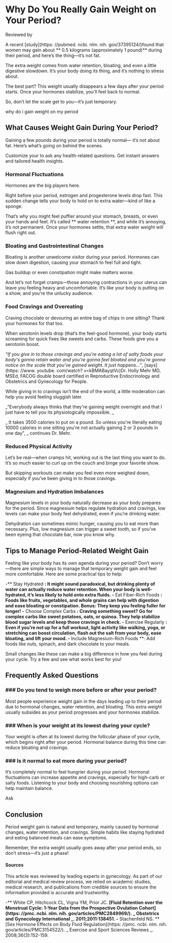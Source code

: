 # Why Do You Really Gain Weight on Your Period?

Reviewed by

A recent [study](https: //pubmed. ncbi. nlm. nih. gov/37395124/)found that women may gain about ** 0.5 kilograms (approximately 1 pound)** during their period, and here’s the thing—it’s not fat.

The extra weight comes from water retention, bloating, and even a little digestive slowdown. It’s your body doing its thing, and it’s nothing to stress about.

The best part? This weight usually disappears a few days after your period starts. Once your hormones stabilize, you’ll feel back to normal.

So, don’t let the scale get to you—it’s just temporary.

why do i gain weight on my period
## What Causes Weight Gain During Your Period?

Gaining a few pounds during your period is totally normal— it’s not about fat. Here’s what’s going on behind the scenes.

Customize your  to ask any health-related questions. Get instant answers and tailored health insights.

### Hormonal Fluctuations

Hormones are the big players here.

Right before your period, estrogen and progesterone levels drop fast. This sudden change tells your body to hold on to extra water—kind of like a sponge.

That’s why you might feel puffier around your stomach, breasts, or even your hands and feet. It’s called ** water retention **, and while it’s annoying, it’s not permanent. Once your hormones settle, that extra water weight will flush right out.

### Bloating and Gastrointestinal Changes

Bloating is another unwelcome visitor during your period. Hormones can slow down digestion, causing your stomach to feel full and tight.

Gas buildup or even constipation might make matters worse.

And let’s not forget cramps—those annoying contractions in your uterus can leave you feeling heavy and uncomfortable. It’s like your body is putting on a show, and you’re the unlucky audience.

### Food Cravings and Overeating

Craving chocolate or devouring an entire bag of chips in one sitting? Thank your hormones for that too.

When serotonin levels drop (that’s the feel-good hormone), your body starts screaming for quick fixes like sweets and carbs. These foods give you a serotonin boost.

_“If you give in to those cravings and you're eating a lot of salty foods your body's gonna retain water and you're gonna feel bloated and you're gonna notice on the scale that you've gained weight. It just happens…”_, [says](https: //www. youtube. com/watch? v=kBMABayqtVc)Dr. Holly Mehr MD, MSEd, FACOG double board certified in Reproductive Endocrinology and Obstetrics and Gynecology for People.

While giving in to cravings isn’t the end of the world, a little moderation can help you avoid feeling sluggish later.

_“Everybody always thinks that they're gaining weight overnight and that I just have to tell you its physiologically impossible. _

_ It takes 3500 calories to put on a pound. So unless you're literally eating 10000 calories in one sitting you're not actually gaining 2 or 3 pounds in one day”, _ continues Dr. Mehr.

### Reduced Physical Activity

Let’s be real—when cramps hit, working out is the last thing you want to do. It’s so much easier to curl up on the couch and binge your favorite show.

But skipping workouts can make you feel even more weighed down, especially if you’ve been giving in to those cravings.

### Magnesium and Hydration Imbalances

Magnesium levels in your body naturally decrease as your body prepares for the period. Since magnesium helps regulate hydration and cravings, low levels can make your body feel dehydrated, even if you’re drinking water.

Dehydration can sometimes mimic hunger, causing you to eat more than necessary. Plus, low magnesium can trigger a sweet tooth, so if you’ve been eyeing that chocolate bar, now you know why.

## Tips to Manage Period-Related Weight Gain

Feeling like your body has its own agenda during your period? Don’t worry—there are simple ways to manage that temporary weight gain and feel more comfortable. Here are some practical tips to help:

-** Stay Hydrated **: It might sound paradoxical, but drinking plenty of water can actually reduce water retention. When your body is well-hydrated, it’s less likely to hold onto extra fluids.
-** Eat Fiber-Rich Foods **: Foods like fruits, vegetables, and whole grains can help with digestion and ease bloating or constipation. Bonus: They keep you feeling fuller for longer!
-** Choose Complex Carbs **: Craving something sweet? Go for complex carbs like sweet potatoes, oats, or quinoa. They help stabilize blood sugar levels and keep those cravings in check.
-** Exercise Regularly **: Even if you’re not up for a full workout, light activity like walking, yoga, or stretching can boost circulation, flash out the salt from your body, ease bloating, and lift your mood.
-** Include Magnesium-Rich Foods **: Add foods like nuts, spinach, and dark chocolate to your meals.

Small changes like these can make a big difference in how you feel during your cycle. Try a few and see what works best for you!

## Frequently Asked Questions

### \#\#\# Do you tend to weigh more before or after your period?

Most people experience weight gain in the days leading up to their period due to hormonal changes, water retention, and bloating. This extra weight usually subsides as your period progresses and your hormones stabilize.

### \#\#\# When is your weight at its lowest during your cycle?

Your weight is often at its lowest during the follicular phase of your cycle, which begins right after your period. Hormonal balance during this time can reduce bloating and cravings.

### \#\#\# Is it normal to eat more during your period?

It’s completely normal to feel hungrier during your period. Hormonal fluctuations can increase appetite and cravings, especially for high-carb or salty foods. Listening to your body and choosing nourishing options can help maintain balance.

 Ask 

## Conclusion

Period weight gain is natural and temporary, mainly caused by hormonal changes, water retention, and cravings. Simple habits like staying hydrated and eating balanced meals can ease symptoms.

Remember, the extra weight usually goes away after your period ends, so don’t stress—it’s just a phase!

#### Sources

This article was reviewed by leading experts in gynecology. As part of our editorial and medical review process, we relied on academic studies, medical research, and publications from credible sources to ensure the information provided is accurate and trustworthy.

-** White CP, Hitchcock CL, Vigna YM, Prior JC. **[Fluid Retention over the Menstrual Cycle: 1-Year Data from the Prospective Ovulation Cohort](https: //pmc. ncbi. nlm. nih. gov/articles/PMC2849969/). _ Obstetrics and Gynecology International _. 2011;2011:138451.
-** Stachenfeld NS. ** [Sex Hormone Effects on Body Fluid Regulation](https: //pmc. ncbi. nlm. nih. gov/articles/PMC3154522/). _ Exercise and Sport Sciences Reviews _. 2008;36(3):152-159.